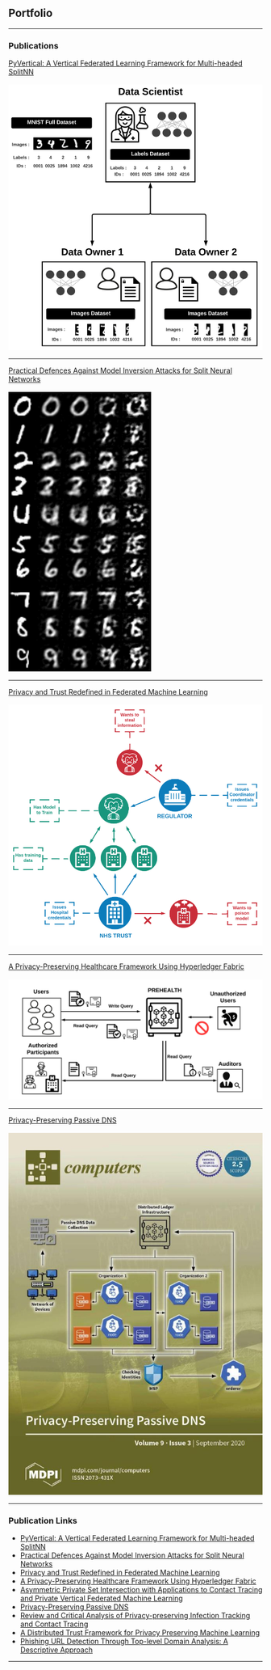 ## Portfolio

---

### Publications 

[PyVertical: A Vertical Federated Learning Framework for Multi-headed SplitNN](/pyvertical)
<br/><br/>
<picture>
    <source type="images/webp" srcset="/images/PyVertical_architecture.webp" />
    <source type="images/png" srcset="/images/PyVertical_architecture.png" />
    <img class="z-depth-1" src="/images/PyVertical_architecture.png" alt="PyVertical: A Vertical Federated Learning Framework for Multi-headed SplitNN">
</picture>

---
[Practical Defences Against Model Inversion Attacks for Split Neural Networks](/practical_defences)
<br/><br/>
<picture>
    <source type="images/webp" srcset="/images/practical_defences.webp" />
    <source type="images/png" srcset="/images/practical_defences.png" class="center"/>
    <img class="z-depth-1" src="/images/practical_defences.png" alt="Practical Defences Against Model Inversion Attacks for Split Neural Networks">
</picture>

---
[Privacy and Trust Redefined in Federated Machine Learning](/privacy_and_trust_redefined)
<br/><br/>
<picture>
    <source type="images/webp" srcset="/images/Distributed_PPML.webp" />
    <source type="images/png" srcset="/images/Distributed_PPML.png" />
    <img class="z-depth-1" src="/images/Distributed_PPML.png" alt="Privacy and Trust Redefined in Federated Machine Learning">
</picture>

---
[A Privacy-Preserving Healthcare Framework Using Hyperledger Fabric](/prehealth)
<br/><br/>
<picture>
    <source type="images/webp" srcset="/images/prehealth.webp" />
    <source type="images/png" srcset="/images/prehealth.png" />
    <img class="z-depth-1" src="/images/prehealth.png" alt="A Privacy-Preserving Healthcare Framework Using Hyperledger Fabric">
</picture>

---
[Privacy-Preserving Passive DNS](/preserve_dns)
<br/><br/>
<picture>
    <source type="images/webp" srcset="/images/PRESERVE_DNS_COVER.webp" />
    <source type="images/png" srcset="/images/PRESERVE_DNS_COVER.jpg" />
    <img class="z-depth-1" src="/images/PRESERVE_DNS_COVER.jpg" alt="Privacy-Preserving Passive DNS">
</picture>

---

### Publication Links

- [PyVertical: A Vertical Federated Learning Framework for Multi-headed SplitNN](https://arxiv.org/abs/2104.00489)
- [Practical Defences Against Model Inversion Attacks for Split Neural Networks](https://arxiv.org/abs/2104.05743)
- [Privacy and Trust Redefined in Federated Machine Learning](https://www.mdpi.com/2504-4990/3/2/17)
- [A Privacy-Preserving Healthcare Framework Using Hyperledger Fabric](https://www.mdpi.com/1424-8220/20/22/6587)
- [Asymmetric Private Set Intersection with Applications to Contact Tracing and Private Vertical Federated Machine Learning](https://arxiv.org/abs/2011.09350)
- [Privacy-Preserving Passive DNS](https://www.mdpi.com/2073-431X/9/3/64)
- [Review and Critical Analysis of Privacy-preserving Infection Tracking and Contact Tracing](https://www.frontiersin.org/articles/10.3389/frcmn.2020.583376)
- [A Distributed Trust Framework for Privacy Preserving Machine Learning](https://arxiv.org/abs/2006.02456)
- [Phishing URL Detection Through Top-level Domain Analysis: A Descriptive Approach](https://arxiv.org/abs/2005.06599)






---
